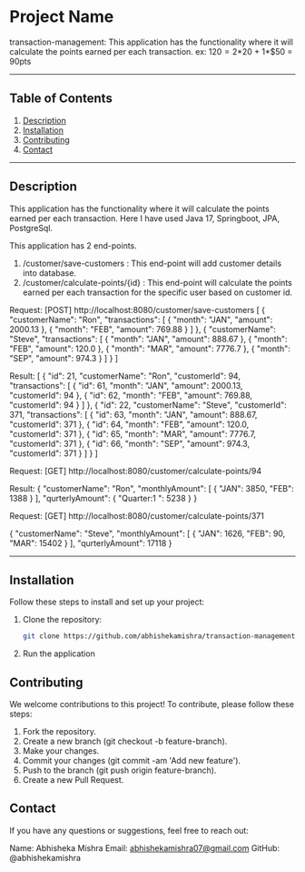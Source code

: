 # Project Name

transaction-management:  This application has the functionality where it will calculate the points earned per each transaction.
ex: $120 = 2*$20 + 1*$50 = 90pts

---

## Table of Contents

1. [Description](#description)
2. [Installation](#installation)
4. [Contributing](#contributing)
6. [Contact](#contact)

---

## Description

This application has the functionality where it will calculate the points earned per each transaction. Here I have used Java 17, Springboot, JPA, PostgreSql.

This application has 2 end-points.
1. /customer/save-customers : This end-point will add customer details into database.
2. /customer/calculate-points/{id} : This end-point will calculate the points earned per each transaction for the specific user based on customer id.

Request:
[POST] http://localhost:8080/customer/save-customers
[
{
"customerName": "Ron",
"transactions": [
{
"month": "JAN",
"amount": 2000.13
},
{
"month": "FEB",
"amount": 769.88
}
]
},
{
"customerName": "Steve",
"transactions": [
{
"month": "JAN",
"amount": 888.67
},
{
"month": "FEB",
"amount": 120.0
},
{
"month": "MAR",
"amount": 7776.7
},
{
"month": "SEP",
"amount": 974.3
}
]
}
]

Result:
[
{
"id": 21,
"customerName": "Ron",
"customerId": 94,
"transactions": [
{
"id": 61,
"month": "JAN",
"amount": 2000.13,
"customerId": 94
},
{
"id": 62,
"month": "FEB",
"amount": 769.88,
"customerId": 94
}
]
},
{
"id": 22,
"customerName": "Steve",
"customerId": 371,
"transactions": [
{
"id": 63,
"month": "JAN",
"amount": 888.67,
"customerId": 371
},
{
"id": 64,
"month": "FEB",
"amount": 120.0,
"customerId": 371
},
{
"id": 65,
"month": "MAR",
"amount": 7776.7,
"customerId": 371
},
{
"id": 66,
"month": "SEP",
"amount": 974.3,
"customerId": 371
}
]
}
]

Request:
[GET] http://localhost:8080/customer/calculate-points/94

Result:
{
"customerName": "Ron",
"monthlyAmount": [
{
"JAN": 3850,
"FEB": 1388
}
],
"qurterlyAmount": {
"Quarter:1 ": 5238
}
}

Request:
[GET] http://localhost:8080/customer/calculate-points/371

{
"customerName": "Steve",
"monthlyAmount": [
{
"JAN": 1626,
"FEB": 90,
"MAR": 15402
}
],
"qurterlyAmount": 17118
}



---

## Installation

Follow these steps to install and set up your project:

1. Clone the repository:
   ```bash
   git clone https://github.com/abhishekamishra/transaction-management
   
2. Run the application

## Contributing

We welcome contributions to this project! To contribute, please follow these steps:

1. Fork the repository.
2. Create a new branch (git checkout -b feature-branch).
3. Make your changes.
4. Commit your changes (git commit -am 'Add new feature').
5. Push to the branch (git push origin feature-branch).
6. Create a new Pull Request.

## Contact

If you have any questions or suggestions, feel free to reach out:

Name: Abhisheka Mishra
Email: abhishekamishra07@gmail.com
GitHub: @abhishekamishra